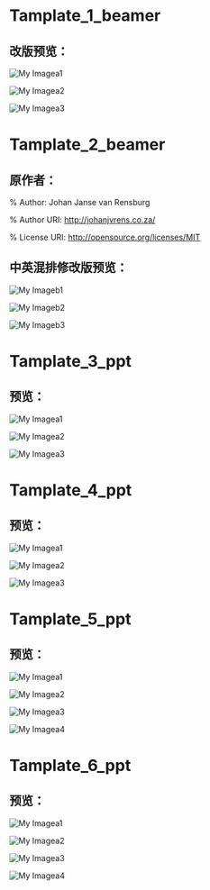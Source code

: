 # Tamplate_1_beamer

## 改版预览：

![My Imagea1](https://github.com/HIT-CQ/Latex-Beamer-Template/blob/main/images/a1.png)

![My Imagea2](https://github.com/HIT-CQ/Latex-Beamer-Template/blob/main/images/a2.png)

![My Imagea3](https://github.com/HIT-CQ/Latex-Beamer-Template/blob/main/images/a3.png)

# Tamplate_2_beamer

## 原作者：

% Author:             Johan Janse van Rensburg

% Author URI:         http://johanjvrens.co.za/

% License URI:        http://opensource.org/licenses/MIT



## 中英混排修改版预览：

![My Imageb1](https://github.com/HIT-CQ/Latex-Beamer-Template/blob/main/images/b1.png)

![My Imageb2](https://github.com/HIT-CQ/Latex-Beamer-Template/blob/main/images/b2.png)

![My Imageb3](https://github.com/HIT-CQ/Latex-Beamer-Template/blob/main/images/b3.png)

# Tamplate_3_ppt

## 预览：

![My Imagea1](https://github.com/HIT-CQ/Latex-Beamer-Template/blob/main/images/c1.png)

![My Imagea2](https://github.com/HIT-CQ/Latex-Beamer-Template/blob/main/images/c2.png)

![My Imagea3](https://github.com/HIT-CQ/Latex-Beamer-Template/blob/main/images/c3.png)

# Tamplate_4_ppt

## 预览：

![My Imagea1](https://github.com/HIT-CQ/Latex-Beamer-Template/blob/main/images/d1.png)

![My Imagea2](https://github.com/HIT-CQ/Latex-Beamer-Template/blob/main/images/d2.png)

![My Imagea3](https://github.com/HIT-CQ/Latex-Beamer-Template/blob/main/images/d3.png)

# Tamplate_5_ppt

## 预览：

![My Imagea1](https://github.com/HIT-CQ/Latex-Beamer-Template/blob/main/images/e1.png)

![My Imagea2](https://github.com/HIT-CQ/Latex-Beamer-Template/blob/main/images/e2.png)

![My Imagea3](https://github.com/HIT-CQ/Latex-Beamer-Template/blob/main/images/e3.png)

![My Imagea4](https://github.com/HIT-CQ/Latex-Beamer-Template/blob/main/images/e4.png)

# Tamplate_6_ppt

## 预览：

![My Imagea1](https://github.com/HIT-CQ/Latex-Beamer-Template/blob/main/images/f1.png)

![My Imagea2](https://github.com/HIT-CQ/Latex-Beamer-Template/blob/main/images/f2.png)

![My Imagea3](https://github.com/HIT-CQ/Latex-Beamer-Template/blob/main/images/f3.png)

![My Imagea4](https://github.com/HIT-CQ/Latex-Beamer-Template/blob/main/images/f4.png)